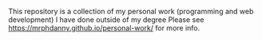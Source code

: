 
This repository is a collection of my personal work (programming and web development) I have done outside of my degree
Please see https://mrphdanny.github.io/personal-work/ for more info.
